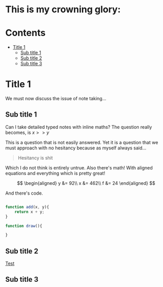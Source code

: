 # This is my crowning glory: <!-- omit in toc -->

# Contents <!-- omit in toc -->

- [Title 1](#title-1)
    - [Sub title 1](#sub-title-1)
    - [Sub title 2](#sub-title-2)
    - [Sub title 3](#sub-title-3)

# Title 1
We must now discuss the issue of note taking...
## Sub title 1
Can I take detailed typed notes with inline maths? The question really becomes, is $x >> y$

This is a question that is not easily answered. Yet it is a question that we must approach with no hesitancy because as myself always said...

>Hesitancy is shit

Which I do not think is entirely untrue.
Also there's math! With aligned equations and everything which is pretty great!

$$
\begin{aligned}
    y &= 92\\
    x &= 462\\
    f &= 24
\end{aligned}
$$

And there's code.

```javascript

function add(x, y){
    return x + y;
}

function draw(){

}

```

## Sub title 2
[Test](./markdowntutorial.md) 


## Sub title 3

